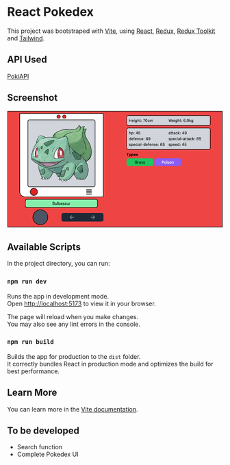 # React Pokedex

This project was bootstraped with [Vite](https://vitejs.dev/), using [React](https://reactjs.org/), [Redux](https://redux.js.org/), [Redux Toolkit](https://redux-toolkit.js.org/) and [Tailwind](https://tailwindcss.tw/).

## API Used

[PokiAPI](https://pokeapi.co/docs/v2)

## Screenshot

<img src="./.github/images/screenshot.png" alt="App Screenshot">

## Available Scripts

In the project directory, you can run:

### `npm run dev`

Runs the app in development mode.\
Open [http://localhost:5173](http://localhost:5173) to view it in your browser.

The page will reload when you make changes.\
You may also see any lint errors in the console.

### `npm run build`

Builds the app for production to the `dist` folder.\
It correctly bundles React in production mode and optimizes the build for best performance.

## Learn More

You can learn more in the [Vite documentation](https://vitejs.dev/guide/).

## To be developed

-   Search function
-   Complete Pokedex UI
